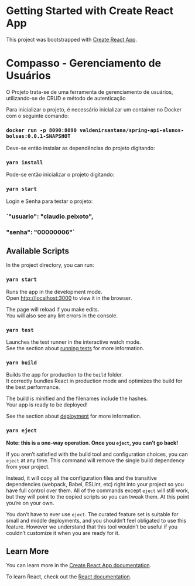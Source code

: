 # Getting Started with Create React App

This project was bootstrapped with [Create React App](https://github.com/facebook/create-react-app).

# Compasso - Gerenciamento de Usuários

O Projeto trata-se de uma ferramenta de gerenciamento de usuários, utilizando-se de CRUD e método de autenticação

Para inicializar o projeto, é necessário inicializar um container no Docker com o seguinte comando:
### `docker run -p 8090:8090 valdenirsantana/spring-api-alunos-bolsas:0.0.1-SNAPSHOT`

Deve-se então instalar as dependências do projeto digitando:
### `yarn install`

Pode-se então inicializar o projeto digitando:
### `yarn start`

Login e Senha para testar o projeto:
### `"usuario": "claudio.peixoto", 
### "senha": "00000006"`

## Available Scripts

In the project directory, you can run:

### `yarn start`

Runs the app in the development mode.\
Open [http://localhost:3000](http://localhost:3000) to view it in the browser.

The page will reload if you make edits.\
You will also see any lint errors in the console.

### `yarn test`

Launches the test runner in the interactive watch mode.\
See the section about [running tests](https://facebook.github.io/create-react-app/docs/running-tests) for more information.

### `yarn build`

Builds the app for production to the `build` folder.\
It correctly bundles React in production mode and optimizes the build for the best performance.

The build is minified and the filenames include the hashes.\
Your app is ready to be deployed!

See the section about [deployment](https://facebook.github.io/create-react-app/docs/deployment) for more information.

### `yarn eject`

**Note: this is a one-way operation. Once you `eject`, you can’t go back!**

If you aren’t satisfied with the build tool and configuration choices, you can `eject` at any time. This command will remove the single build dependency from your project.

Instead, it will copy all the configuration files and the transitive dependencies (webpack, Babel, ESLint, etc) right into your project so you have full control over them. All of the commands except `eject` will still work, but they will point to the copied scripts so you can tweak them. At this point you’re on your own.

You don’t have to ever use `eject`. The curated feature set is suitable for small and middle deployments, and you shouldn’t feel obligated to use this feature. However we understand that this tool wouldn’t be useful if you couldn’t customize it when you are ready for it.

## Learn More

You can learn more in the [Create React App documentation](https://facebook.github.io/create-react-app/docs/getting-started).

To learn React, check out the [React documentation](https://reactjs.org/).

